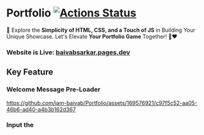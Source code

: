# Portfolio [![Actions Status](https://github.com/cfgnunes/numerical-methods-python/workflows/build/badge.svg)](https://github.com/iam-baivab/Portfolio)
🚀 Explore the **Simplicity of HTML, CSS, and a Touch of JS** in Building Your Unique Showcase. Let's Elevate **Your Portfolio Game** Together! 💼❤
### Website is Live: [baivabsarkar.pages.dev](https://baivabsarkar.pages.dev)
## Key Feature
### Welcome Message Pre-Loader


https://github.com/iam-baivab/Portfolio/assets/169576921/c97f5c52-aa05-46b6-ad40-a4b3b162d367





### Input the <SCRIPT> in `index.html`:
```js
const messages = ["Hello", "Bonjour", "स्वागत हे", "Ciao", "Olá", "おい", "Hallå", "Guten tag", "Hallo"];
const preloader = document.getElementById('preloader');
const content = document.getElementById('content');

let currentMessage = 0;

function showNextMessage() {
    if (currentMessage < messages.length) {
        const messageElement = document.createElement('div');
        messageElement.className = 'message';
        messageElement.textContent = messages[currentMessage];

        if (currentMessage === 0) {
            messageElement.classList.add('fade-in');
        }

        preloader.innerHTML = '';
        preloader.appendChild(messageElement);

        let displayTime = 150;
        if (currentMessage === 0) {
            displayTime = 800;
        }

        currentMessage++;
        setTimeout(showNextMessage, displayTime);
    } else {
        content.classList.add('show-content');
        content.style.borderBottomLeftRadius = '0';
        content.style.borderBottomRightRadius = '0';
        
        setTimeout(() => {
            preloader.classList.add('slide-out');
            setTimeout(() => {
                preloader.style.display = 'none';
            }, 400);
        }, 400);
    }
}
```
## UI 📈
![WelcomePreloader-ezgif com-video-to-gif-converter](https://github.com/iam-baivab/Portfolio/assets/169576921/a93c9f43-cac1-47bf-a749-9fd9f54b121a)
### Landing Page
![screencapture-127-0-0-1-5500-index-html-2024-05-28-22_58_30](https://github.com/iam-baivab/Portfolio/assets/169576921/37046985-bf11-456f-97aa-2d55c9a2dedf)

### Projects Page
![screencapture-127-0-0-1-5500-project-html-2024-05-28-23_11_49](https://github.com/iam-baivab/Portfolio/assets/169576921/1c63c804-6c00-4b90-b62c-43a9baccacad)



